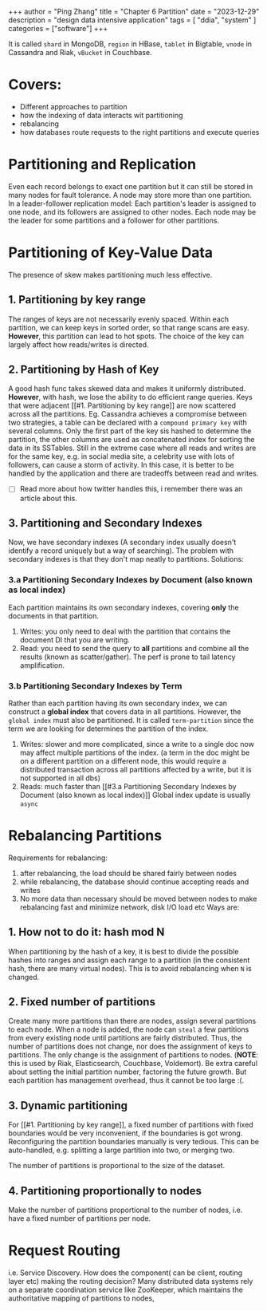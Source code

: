 +++
author = "Ping Zhang"
title =  "Chapter 6 Partition"
date = "2023-12-29"
description = "design data intensive application"
tags = [
    "ddia",
    "system"
]
categories = ["software"]
+++

It is called `shard` in MongoDB, `region` in HBase, `tablet` in Bigtable, `vnode` in Cassandra and Riak, `vBucket` in Couchbase.

# Covers:

- Different approaches to partition
- how the indexing of data interacts wit partitioning
- rebalancing
- how databases route requests to the right partitions and execute queries

# Partitioning and Replication

Even each record belongs to exact one partition but it can still be stored in many nodes for fault tolerance. A node may store more than one partition. In a leader-follower replication model: Each partition's leader is assigned to one node, and its followers are assigned to other nodes. Each node may be the leader for some partitions and a follower for other partitions.

# Partitioning of Key-Value Data

The presence of skew makes partitioning much less effective.

## 1. Partitioning by key range

The ranges of keys are not necessarily evenly spaced. Within each partition, we can keep keys in sorted order, so that range scans are easy. **However**, this partition can lead to hot spots. The choice of the key can largely affect how reads/writes is directed.

## 2. Partitioning by Hash of Key

A good hash func takes skewed data and makes it uniformly distributed. **However**, with hash, we lose the ability to do efficient range queries. Keys that were adjacent [[#1. Partitioning by key range]] are now scattered across all the partitions. Eg. Cassandra achieves a compromise between two strategies, a table can be declared with a `compound primary key` with several columns. Only the first part of the key sis hashed to determine the partition, the other columns are used as concatenated index for sorting the data in its SSTables.
Still in the extreme case where all reads and writes are for the same key, e.g. in social media site, a celebrity use with lots of followers, can cause a storm of activity. In this case, it is better to be handled by the application and there are tradeoffs between read and writes.

- [ ]  Read more about how twitter handles this, i remember there was an article about this.

## 3. Partitioning and Secondary Indexes

Now, we have secondary indexes (A secondary index usually doesn't identify a record uniquely but a way of searching). The problem with secondary indexes is that they don't map neatly to partitions. Solutions:

### 3.a Partitioning Secondary Indexes by Document (also known as local index)

Each partition maintains its own secondary indexes, covering **only** the documents in that partition.

1. Writes: you only need to deal with the partition that contains the document DI that you are writing.
2. Read: you need to send the query to **all** partitions and combine all the results (known as scatter/gather). The perf is prone to tail latency amplification.

### 3.b Partitioning Secondary Indexes by Term

Rather than each partition having its own secondary index, we can construct a **global index** that covers data in all partitions. However, the `global index` must also be partitioned. It is called `term-partition` since the term we are looking for determines the partition of the index.

1. Writes: slower and more complicated, since a write to a single doc now may affect multiple partitions of the index. (a term in the doc might be on a different partition on a different node, this would require a distributed transaction across all partitions affected by a write, but it is not supported in all dbs)
2. Reads: much faster than [[#3.a Partitioning Secondary Indexes by Document (also known as local index)]]
Global index update is usually `async`

# Rebalancing Partitions

Requirements for rebalancing:

1. after rebalancing, the load should be shared fairly between nodes
2. while rebalancing, the database should continue accepting reads and writes
3. No more data than necessary should be moved between nodes to make rebalancing fast and minimize network, disk I/O load etc
Ways are:

## 1. How not to do it: hash mod N

When partitioning by the hash of a key, it is best to divide the possible hashes into ranges and assign each range to a partition (in the consistent hash, there are many virtual nodes). This is to avoid rebalancing when `N` is changed.

## 2. Fixed number of partitions

Create many more partitions than there are nodes, assign several partitions to each node. When a node is added, the node can `steal` a few partitions from every existing node until partitions are fairly distributed. Thus, the number of partitions does not change, nor does the assignment of keys to partitions. The only change is the assignment of partitions to nodes. (**NOTE**:  this is used by Riak, Elasticsearch, Couchbase, Voldemort). Be extra careful about setting the initial partition number, factoring the future growth. But each partition has management overhead, thus it cannot be too large :(.

## 3. Dynamic partitioning

For [[#1. Partitioning by key range]], a fixed number of partitions with fixed boundaries would be very inconvenient, if the boundaries is got wrong. Reconfiguring the partition boundaries manually is very tedious.  This can be auto-handled, e.g. splitting a large partition into two, or merging two.

The number of partitions is proportional to the size of the dataset.

## 4. Partitioning proportionally to nodes

Make the number of partitions proportional to the number of nodes, i.e. have a fixed number of partitions per node.

# Request Routing

i.e. Service Discovery. How does the component( can be client, routing layer etc) making the routing decision? Many distributed data systems rely on a separate coordination service like ZooKeeper, which maintains the authoritative mapping of partitions to nodes,